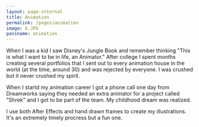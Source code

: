 ```yaml
---
layout: page-internal
title: Animation
permalink: /pages/animation
image: 6.JPG
passname: animation
---
```


When I was a kid I saw Disney's Jungle Book and remember thinking "This is what I want to be in life, an Animator."  After college I spent months creating several portfolios that I sent out to every animation house in the world (at the time, around 30) and was rejected by everyone.  I was crushed but it never crushed my spirit.  

When I startd my animation career I got a phone call one day from Dreamworks saying they needed an extra animator for a project called "Shrek" and I got to be part of the team.  My childhood dream was realized.

I use both After Effects and hand drawn frames to create my illustrations.  It's an extremely timely procress but a fun one.
